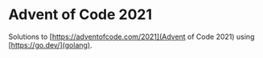 # Advent of Code 2021

Solutions to [https://adventofcode.com/2021](Advent of Code 2021) using [https://go.dev/](golang).
